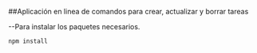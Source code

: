 ##Aplicación en linea de comandos para crear, actualizar y borrar tareas

--Para instalar los paquetes necesarios.

```
npm install
```